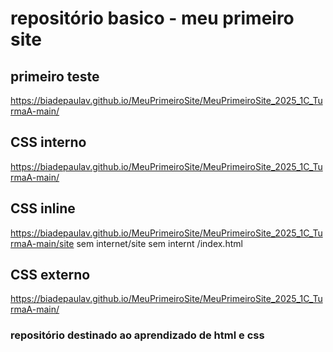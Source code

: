 # repositório basico - meu primeiro site

## primeiro teste
https://biadepaulav.github.io/MeuPrimeiroSite/MeuPrimeiroSite_2025_1C_TurmaA-main/
## CSS interno
https://biadepaulav.github.io/MeuPrimeiroSite/MeuPrimeiroSite_2025_1C_TurmaA-main/
## CSS inline
https://biadepaulav.github.io/MeuPrimeiroSite/MeuPrimeiroSite_2025_1C_TurmaA-main/site sem internet/site sem internt
/index.html
## CSS externo
https://biadepaulav.github.io/MeuPrimeiroSite/MeuPrimeiroSite_2025_1C_TurmaA-main/
### repositório destinado ao aprendizado de html e css
